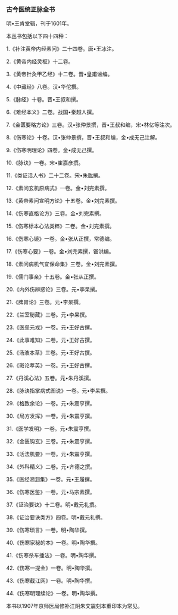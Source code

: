 ### 古今医统正脉全书

明•王肯堂辑，刊于1601年。

本丛书包括以下四十四种：

1.《补注黄帝内经素问》二十四卷。唐•王冰注。

2.《黄帝内经灵枢》十二卷。

3.《黄帝针灸甲乙经》十二卷。晋•皇甫谧编。

4.《中藏经》八卷。汉•华佗撰。

5.《脉经》十卷。晋•王叔和撰。

6.《难经本义》二卷。战国•秦越人撰。

7.《金匮要略方论》三卷。汉•张仲景撰，晋•王叔和编，宋•林亿等注次。

8.《伤寒论》十卷。汉•张仲景撰，晋•王叔和编，金•成无己注解。

9.《伤寒明理论》四卷。金•成无己撰。

10.《脉诀》一卷。宋•崔嘉彦撰。

11.《类证活人书》二十二卷。宋•朱肱撰。

12.《素问玄机原病式》一卷。金•刘完素撰。

13.《黄帝素问宣明方论》十五卷。金•刘完素撰。

14.《伤寒直格论方》三卷。金•刘完素撰。

15.《伤寒标本心法类粹》二卷。金•刘完素撰。

16.《伤寒心镜》一卷。金•张从正撰，常德编。

17.《伤寒心要》一卷。金•刘完素撰，镏洪编。

18.《素问病机气宜保命集》三卷。金•刘完素撰。

19.《儒门事亲》十五卷。金•张从正撰。

20.《内外伤辨惑论》三卷。元•李杲撰。

21.《脾胃论》三卷。元•李杲撰。

22.《兰室秘藏》三卷。元•李杲撰。

23.《医垒元戎》一卷。元•王好古撰。

24.《此事难知》二卷。元•王好古撰。

25.《汤液本草》三卷。元•王好古撰。

26.《斑论萃英》一卷。元•王好古撰。

27.《丹溪心法》五卷。元•朱丹溪撰。

28.《脉诀指掌病式图说》一卷。元•李杲撰。

29.《格致余论》一卷。元•朱震亨撰。

30.《局方发挥》一卷。元•朱震亨撰。

31.《医学发明》一卷。元•朱震亨撰。

32.《金匮钩玄》三卷。元•朱震亨撰。

33.《活法机要》一卷。元•朱震亨撰。

34.《外科精义》二卷。元•齐德之撰。

35.《医经溯洄集》一卷。元•王履撰。

36.《伤寒医鉴》一卷。元•马宗素撰。

37.《证治要诀》十二卷。明•戴元礼撰。

38.《证治要诀类方》四卷。明•戴元礼撰。

39.《伤寒琐言》一卷。明•陶华撰。

40.《伤寒家秘的本》一卷。明•陶华撰。

41.《伤寒杀车捶法》一卷。明•陶华撰。

42.《伤寒一提金》一卷。明•陶华撰。

43.《伤寒截江网》一卷。明•陶华撰。

44.《伤寒明理续论》一卷。明•陶华撰。

本书以1907年京师医局修补江阴朱文震刻本重印本为常见。
